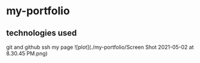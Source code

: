 # my-portfolio

## technologies used
git and github ssh
my page
![plot](./my-portfolio/Screen Shot 2021-05-02 at 8.30.45 PM.png)

